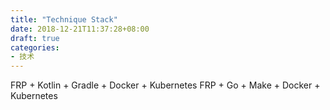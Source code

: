 ```yaml
---
title: "Technique Stack"
date: 2018-12-21T11:37:28+08:00
draft: true
categories:
- 技术
---
```


FRP + Kotlin + Gradle + Docker + Kubernetes
FRP + Go + Make + Docker + Kubernetes
